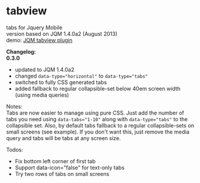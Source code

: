 tabview
=======

tabs for Jquery Mobile  
version based on JQM 1.4.0a2 (August 2013)  
demo:  [JQM tabview plugin](http://www.franckreich.de/jqm/tabview/demo.html)  

**Changelog:**  
**0.3.0**
- updated to JQM 1.4.0a2
- changed `data-type="horizontal"` to `data-type="tabs"`
- switched to fully CSS generated tabs
- added fallback to regular collapsible-set below 40em screen width (using media queries)

Notes:  
Tabs are now easier to manage using pure CSS. Just add the number of tabs you need
using `data-tabs="1-10"` along with `data-type="tabs"` to the collapsible set. 
Also, by default tabs fallback to a regular collapsible-sets on small screens (see example). If you don't want
this, just remove the media query and tabs will be tabs at any screen size.

Todos:
- Fix bottom left corner of first tab
- Support data-icon="false" for text-only tabs
- Try two rows of tabs on small screens


